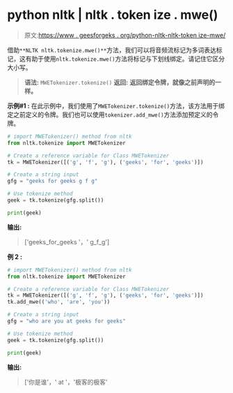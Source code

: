 # python nltk | nltk . token ize . mwe()

> 原文:[https://www . geesforgeks . org/python-nltk-nltk-token ize-mwe/](https://www.geeksforgeeks.org/python-nltk-nltk-tokenize-mwe/)

借助`**NLTK nltk.tokenize.mwe()**`方法，我们可以将音频流标记为多词表达标记，这有助于使用`nltk.tokenize.mwe()`方法将标记与下划线绑定。请记住它区分大小写。

> **语法:** `MWETokenizer.tokenize()`
> **返回:** **返回绑定令牌，就像之前声明的一样。**

**示例#1 :**
在此示例中，我们使用了`MWETokenizer.tokenize()`方法，该方法用于绑定之前定义的令牌。我们也可以使用`tokenizer.add_mwe()`方法添加预定义的令牌。

```py
# import MWETokenizer() method from nltk
from nltk.tokenize import MWETokenizer

# Create a reference variable for Class MWETokenizer
tk = MWETokenizer([('g', 'f', 'g'), ('geeks', 'for', 'geeks')])

# Create a string input
gfg = "geeks for geeks g f g"

# Use tokenize method
geek = tk.tokenize(gfg.split())

print(geek)
```

**输出:**

> ['geeks_for_geeks '，' g_f_g']

**例 2 :**

```py
# import MWETokenizer() method from nltk
from nltk.tokenize import MWETokenizer

# Create a reference variable for Class MWETokenizer
tk = MWETokenizer([('g', 'f', 'g'), ('geeks', 'for', 'geeks')])
tk.add_mwe(('who', 'are', 'you'))

# Create a string input
gfg = "who are you at geeks for geeks"

# Use tokenize method
geek = tk.tokenize(gfg.split())

print(geek)
```

**输出:**

> ['你是谁'，' at '，'极客的极客'